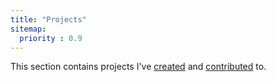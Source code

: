 ```yaml
---
title: "Projects"
sitemap:
  priority : 0.9
---
```

<p>This section contains projects I've <a href="/projects/creations">created</a> and <a href="/projects/contributions">contributed</a> to.</p>
